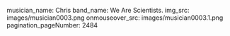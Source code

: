 musician_name: Chris
band_name: We Are Scientists.
img_src: images/musician0003.png
onmouseover_src: images/musician0003.1.png
pagination_pageNumber: 2484
